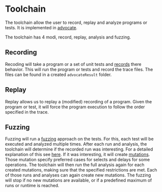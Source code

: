 # Toolchain

The toolchain allow the user to record, replay and analyze programs or tests.
It is implemented in [advocate](../advocate/).

The toolchain has 4 modi, record, replay, analysis and fuzzing.

## Recording

Recoding will take a program or a set of unit tests and [records](./recording.md)
there behavior. This will run the program or tests and record
the trace files. The files can be found in a created `advocateResult` folder.

## Replay

Replay allows us to replay a (modified) recording of a program. Given the
program or test, it will force the program execution to follow the
order specified in the trace.


## Fuzzing

Fuzzing will run a [fuzzing](fuzzing.md) approach on the tests. For this,
each test will be executed and analyzed multiple times. After each run and
analysis, the toolchain will determine if the recorded run was interesting.
For a detailed explanation of this see [here](fuzzing.md). If it was
interesting, it will create [mutations](fuzzing/mutations.md). Those mutation
specify preferred cases for selects and delays for some operations.
The toolchain will then run the full analysis again for each created mutations,
making sure that the specified restrictions are met. Each of those runs and
analyses can again create new mutations. The fuzzing will stop if no
new mutations are available, or if a predefined maximum of runs or runtime
is reached.